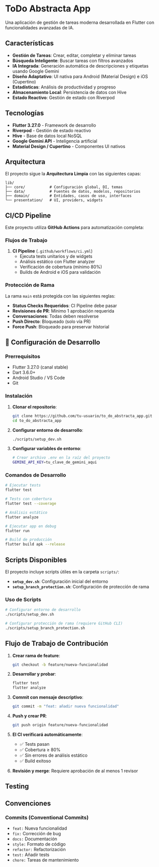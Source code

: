 # ToDo Abstracta App

Una aplicación de gestión de tareas moderna desarrollada en Flutter con funcionalidades avanzadas de IA.

## Características

- **Gestión de Tareas**: Crear, editar, completar y eliminar tareas
- **Búsqueda Inteligente**: Buscar tareas con filtros avanzados
- **IA Integrada**: Generación automática de descripciones y etiquetas usando Google Gemini
- **Diseño Adaptativo**: UI nativa para Android (Material Design) e iOS (Cupertino)
- **Estadísticas**: Análisis de productividad y progreso
- **Almacenamiento Local**: Persistencia de datos con Hive
- **Estado Reactivo**: Gestión de estado con Riverpod

## Tecnologías

- **Flutter 3.27.0** - Framework de desarrollo
- **Riverpod** - Gestión de estado reactivo
- **Hive** - Base de datos local NoSQL
- **Google Gemini API** - Inteligencia artificial
- **Material Design / Cupertino** - Componentes UI nativos

## Arquitectura

El proyecto sigue la **Arquitectura Limpia** con las siguientes capas:

```
lib/
├── core/           # Configuración global, DI, temas
├── data/           # Fuentes de datos, modelos, repositorios
├── domain/         # Entidades, casos de uso, interfaces
└── presentation/   # UI, providers, widgets
```

## CI/CD Pipeline

Este proyecto utiliza **GitHub Actions** para automatización completa:

### Flujos de Trabajo

1. **CI Pipeline** (`.github/workflows/ci.yml`)
   - Ejecuta tests unitarios y de widgets
   - Análisis estático con Flutter analyzer
   - Verificación de cobertura (mínimo 80%)
   - Builds de Android e iOS para validación

### Protección de Rama

La rama `main` está protegida con las siguientes reglas:

- **Status Checks Requeridos**: CI Pipeline debe pasar
- **Revisiones de PR**: Mínimo 1 aprobación requerida
- **Conversaciones**: Todas deben resolverse
- **Push Directo**: Bloqueado (solo vía PR)
- **Force Push**: Bloqueado para preservar historial

## 🔧 Configuración de Desarrollo

### Prerrequisitos

- Flutter 3.27.0 (canal stable)
- Dart 3.6.0+
- Android Studio / VS Code
- Git

### Instalación

1. **Clonar el repositorio**:
   ```bash
   git clone https://github.com/tu-usuario/to_do_abstracta_app.git
   cd to_do_abstracta_app
   ```

2. **Configurar entorno de desarrollo**:
   ```bash
   ./scripts/setup_dev.sh
   ```

3. **Configurar variables de entorno**:
   ```bash
   # Crear archivo .env en la raíz del proyecto
   GEMINI_API_KEY=tu_clave_de_gemini_aqui
   ```

### Comandos de Desarrollo

```bash
# Ejecutar tests
flutter test

# Tests con cobertura
flutter test --coverage

# Análisis estático
flutter analyze

# Ejecutar app en debug
flutter run

# Build de producción
flutter build apk --release
```

## Scripts Disponibles

El proyecto incluye scripts útiles en la carpeta `scripts/`:

- **`setup_dev.sh`**: Configuración inicial del entorno
- **`setup_branch_protection.sh`**: Configuración de protección de rama

### Uso de Scripts

```bash
# Configurar entorno de desarrollo
./scripts/setup_dev.sh

# Configurar protección de rama (requiere GitHub CLI)
./scripts/setup_branch_protection.sh
```

## Flujo de Trabajo de Contribución

1. **Crear rama de feature**:
   ```bash
   git checkout -b feature/nueva-funcionalidad
   ```

2. **Desarrollar y probar**:
   ```bash
   flutter test
   flutter analyze
   ```

3. **Commit con mensaje descriptivo**:
   ```bash
   git commit -m "feat: añadir nueva funcionalidad"
   ```

4. **Push y crear PR**:
   ```bash
   git push origin feature/nueva-funcionalidad
   ```

5. **El CI verificará automáticamente**:
   - ✅ Tests pasan
   - ✅ Cobertura ≥ 80%
   - ✅ Sin errores de análisis estático
   - ✅ Build exitoso

6. **Revisión y merge**: Requiere aprobación de al menos 1 revisor

## Testing

## Convenciones

### Commits (Conventional Commits)

- `feat:` Nueva funcionalidad
- `fix:` Corrección de bug
- `docs:` Documentación
- `style:` Formato de código
- `refactor:` Refactorización
- `test:` Añadir tests
- `chore:` Tareas de mantenimiento

